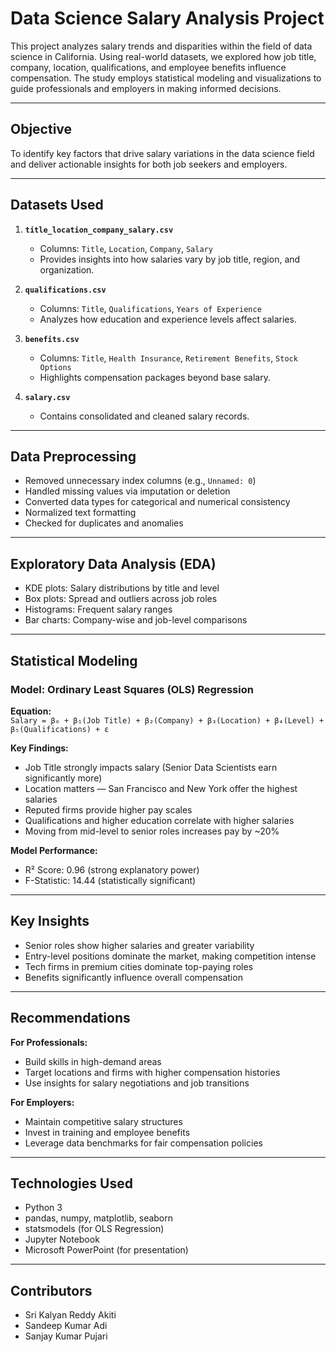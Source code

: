# Data Science Salary Analysis Project

This project analyzes salary trends and disparities within the field of data science in California. Using real-world datasets, we explored how job title, company, location, qualifications, and employee benefits influence compensation. The study employs statistical modeling and visualizations to guide professionals and employers in making informed decisions.

---

## Objective

To identify key factors that drive salary variations in the data science field and deliver actionable insights for both job seekers and employers.

---

## Datasets Used

1. **`title_location_company_salary.csv`**  
   - Columns: `Title`, `Location`, `Company`, `Salary`  
   - Provides insights into how salaries vary by job title, region, and organization.  

2. **`qualifications.csv`**  
   - Columns: `Title`, `Qualifications`, `Years of Experience`  
   - Analyzes how education and experience levels affect salaries.  

3. **`benefits.csv`**  
   - Columns: `Title`, `Health Insurance`, `Retirement Benefits`, `Stock Options`  
   - Highlights compensation packages beyond base salary.  

4. **`salary.csv`**  
   - Contains consolidated and cleaned salary records.  

---

## Data Preprocessing

- Removed unnecessary index columns (e.g., `Unnamed: 0`)  
- Handled missing values via imputation or deletion  
- Converted data types for categorical and numerical consistency  
- Normalized text formatting  
- Checked for duplicates and anomalies  

---

## Exploratory Data Analysis (EDA)

- KDE plots: Salary distributions by title and level  
- Box plots: Spread and outliers across job roles  
- Histograms: Frequent salary ranges  
- Bar charts: Company-wise and job-level comparisons  

---

## Statistical Modeling

### Model: Ordinary Least Squares (OLS) Regression  

**Equation:**  
`Salary = β₀ + β₁(Job Title) + β₂(Company) + β₃(Location) + β₄(Level) + β₅(Qualifications) + ε`  

**Key Findings:**  
- Job Title strongly impacts salary (Senior Data Scientists earn significantly more)  
- Location matters — San Francisco and New York offer the highest salaries  
- Reputed firms provide higher pay scales  
- Qualifications and higher education correlate with higher salaries  
- Moving from mid-level to senior roles increases pay by ~20%  

**Model Performance:**  
- R² Score: 0.96 (strong explanatory power)  
- F-Statistic: 14.44 (statistically significant)  

---

## Key Insights

- Senior roles show higher salaries and greater variability  
- Entry-level positions dominate the market, making competition intense  
- Tech firms in premium cities dominate top-paying roles  
- Benefits significantly influence overall compensation  

---

## Recommendations

**For Professionals:**  
- Build skills in high-demand areas  
- Target locations and firms with higher compensation histories  
- Use insights for salary negotiations and job transitions  

**For Employers:**  
- Maintain competitive salary structures  
- Invest in training and employee benefits  
- Leverage data benchmarks for fair compensation policies  

---

## Technologies Used

- Python 3  
- pandas, numpy, matplotlib, seaborn  
- statsmodels (for OLS Regression)  
- Jupyter Notebook  
- Microsoft PowerPoint (for presentation)  

---

## Contributors

- Sri Kalyan Reddy Akiti  
- Sandeep Kumar Adi  
- Sanjay Kumar Pujari  
